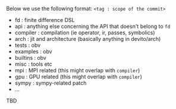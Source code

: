 Below we use the following format: `<tag : scope of the commit>`

* fd : finite difference DSL
* api : anything else concerning the API that doesn't belong to `fd`
* compiler : compilation (ie operator, ir, passes, symbolics)
* arch : jit and architecture (basically anything in devito/arch)
* tests : obv
* examples : obv
* builtins : obv
* misc : tools etc
* mpi : MPI related (this might overlap with `compiler`)
* gpu : GPU related (this might overlap with `compiler`)
* sympy : sympy-related patch
* ...

TBD